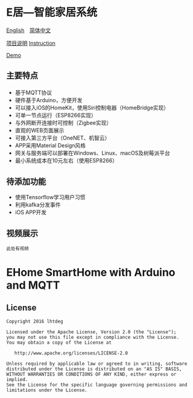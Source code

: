 # E居—智能家居系统

<a href="#English">English</a> <a href="#chinese">简体中文</a>

[项目说明](https://github.com/lhtdeg/IOT-SmartHome/wiki/%E9%A6%96%E9%A1%B5) [Instruction](https://github.com/lhtdeg/IOT-SmartHome/wiki)

<a href="#demo">Demo</a>

## <p id="chinese">主要特点</p>

- 基于MQTT协议
- 硬件基于Arduino，方便开发
- 可以接入iOS的HomeKit，使用Siri控制电器（HomeBridge实现）
- 可单一节点运行（ESP8266实现）
- 与外网断开连接时可控制（Zigbee实现）
- 直观的WEB页面展示
- 可接入第三方平台（OneNET、机智云）
- APP采用Material Design风格
- 网关与服务端可以部署在Windows、Linux、macOS及树莓派平台
- 最小系统成本在10元左右（使用ESP8266）

## 待添加功能

- 使用Tensorflow学习用户习惯
- 利用kafka分发事件
- iOS APP开发

## 视频展示

`此处有视频`

# <p id="English">EHome SmartHome with Arduino and MQTT</p>

## License

```
Copyright 2016 lhtdeg

Licensed under the Apache License, Version 2.0 (the "License");
you may not use this file except in compliance with the License.
You may obtain a copy of the License at

   http://www.apache.org/licenses/LICENSE-2.0

Unless required by applicable law or agreed to in writing, software
distributed under the License is distributed on an "AS IS" BASIS,
WITHOUT WARRANTIES OR CONDITIONS OF ANY KIND, either express or implied.
See the License for the specific language governing permissions and
limitations under the License.
```

